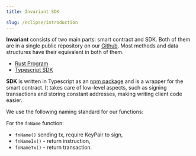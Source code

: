 ```yaml
---
title: Invariant SDK

slug: /eclipse/introduction
---
```


**Invariant** consists of two main parts: smart contract and SDK. Both of them are in a single public repository on our [Github](https://github.com/invariant-labs).
Most methods and data structures have their equivalent in both of them.

- [Rust Program](https://github.com/invariant-labs/protocol-eclipse/tree/master/programs/invariant/src)
- [Typescript SDK](https://github.com/invariant-labs/protocol-eclipse/tree/master/sdk/src)

**SDK** is written in Typescript as an [npm package](https://www.npmjs.com/package/@invariant-labs/sdk-eclipse) and is a wrapper for the smart contract. It takes care of low-level aspects, such as signing transactions and storing constant addresses, making writing client code easier.

We use the following naming standard for our functions:

For the `fnName` function:

- `fnName()` sending tx, require KeyPair to sign,
- `fnNameIx()` - return instruction,
- `fnNameTx()` - return transaction.
